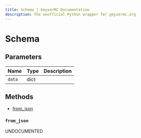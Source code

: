 ```yaml
---
title: Schema | GeyserMC Documentation
description: The unofficial Python wrapper for geysermc.org
---
```


# Schema

## Parameters

| Name   | Type | Description |
| ------ | ---- | ----------- |
| `data` | dict |             |

## Methods

- [from_json](#from_json)

### `from_json`

UNDOCUMENTED
